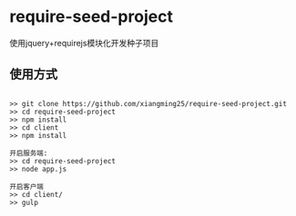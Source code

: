 # require-seed-project
使用jquery+requirejs模块化开发种子项目

## 使用方式
```

>> git clone https://github.com/xiangming25/require-seed-project.git
>> cd require-seed-project
>> npm install
>> cd client
>> npm install

开启服务端:
>> cd require-seed-project
>> node app.js

开启客户端
>> cd client/
>> gulp
```
